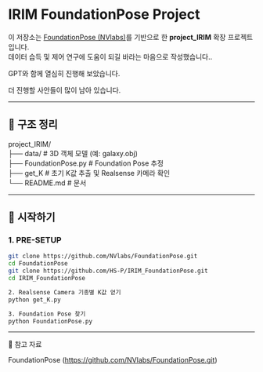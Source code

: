 # IRIM FoundationPose Project

이 저장소는 [FoundationPose (NVlabs)](https://github.com/NVlabs/FoundationPose)를 기반으로 한 **project_IRIM** 확장 프로젝트입니다.  
데이터 습득 및 제어 연구에 도움이 되길 바라는 마음으로 작성했습니다..   
   
GPT와 함께 열심히 진행해 보았습니다.   

더 진행할 사안들이 많이 남아 있습니다.

---

## 📂 구조 정리

project_IRIM/       
├── data/ # 3D 객체 모델 (예: galaxy.obj)    
├── FoundationPose.py # Foundation Pose 추정     
├── get_K # 초기 K값 추출 및 Realsense 카메라 확인  
└── README.md # 문서


---

## 🚀 시작하기

### 1. PRE-SETUP
```bash
git clone https://github.com/NVlabs/FoundationPose.git
cd FoundationPose
git clone https://github.com/HS-P/IRIM_FoundationPose.git
cd IRIM_FoundationPose

2. Realsense Camera 기종별 K값 얻기
python get_K.py

3. Foundation Pose 찾기
python FoundationPose.py
```
---
    
📖 참고 자료

FoundationPose (https://github.com/NVlabs/FoundationPose.git)

